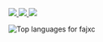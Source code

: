 
<p>
  <a href="https://www.linkedin.com/in/fajarkkh/">
    <img src="https://img.shields.io/badge/LinkedIn-Connect-0A66C2?logo=linkedin&logoColor=white&labelColor=0A66C2&style=for-the-badge" />
  </a>
  <a href="mailto:fajarkakakhel@gmail.com">
    <img src="https://img.shields.io/badge/Email-Contact-D14836?logo=gmail&logoColor=white&labelColor=D14836&style=for-the-badge" />
  </a>
  <a href="https://YOUR-SITE-OR-CARRD-OR-NOTION">
    <img src="https://img.shields.io/badge/Contact-Form-4A90E2?style=for-the-badge" />
  </a>
</p>


<div align="left">
  
<img
  src="https://github-readme-stats.vercel.app/api/top-langs?username=fajxc&layout=compact&card_width=300&bg_color=000000&title_color=ffffff&text_color=ffffff"
  alt="Top languages for fajxc"
/>


</div>

<!--
<img
  src="https://github-readme-stats.vercel.app/api?username=fajxc&show_icons=true&theme=tokyonight"
/>
-->
